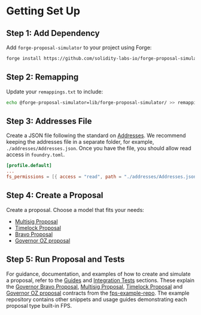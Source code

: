# Getting Set Up

## Step 1: Add Dependency

Add `forge-proposal-simulator` to your project using Forge:

```sh
forge install https://github.com/solidity-labs-io/forge-proposal-simulator.git
```

## Step 2: Remapping

Update your `remappings.txt` to include:

```sh
echo @forge-proposal-simulator=lib/forge-proposal-simulator/ >> remappings.txt
```

## Step 3: Addresses File

Create a JSON file following the standard on [Addresses](../overview/architecture/addresses.md). We recommend keeping the addresses file in a separate folder, for example, `./addresses/Addresses.json`. Once you have the file, you should allow read access in `foundry.toml`.

```toml
[profile.default]
...
fs_permissions = [{ access = "read", path = "./addresses/Addresses.json"}]
```

## Step 4: Create a Proposal

Create a proposal. Choose a model that fits your needs:

-   [Multisig Proposal](../guides/multisig-proposal.md)
-   [Timelock Proposal](../guides/timelock-proposal.md)
-   [Bravo Proposal](../guides/governor-bravo-proposal.md)
-   [Governor OZ proposal](../guides/governor-oz-proposal.md)

## Step 5: Run Proposal and Tests

For guidance, documentation, and examples of how to create and simulate a proposal, refer to the [Guides](../guides/introduction.md) and [Integration Tests](../testing/integration-tests.md) sections. These explain the [Governor Bravo Proposal](https://github.com/solidity-labs-io/fps-example-repo/src/proposals/simple-vault-bravo/BravoProposal_01.sol), [Multisig Proposal](https://github.com/solidity-labs-io/fps-example-repo/simple-vault-multisig/src/proposals/MultisigProposal_01.sol), [Timelock Proposal](https://github.com/solidity-labs-io/fps-example-repo/src/proposals/simple-vault-timelock/TimelockProposal_01.sol) and [Governor OZ proposal](https://github.com/solidity-labs-io/fps-example-repo/src/proposals/simple-vault-governor-oz/GovernorOZProposal_01.sol) contracts from the [fps-example-repo](https://github.com/solidity-labs-io/fps-example-repo). The example repository contains other snippets and usage guides demonstrating each proposal type built-in FPS.
